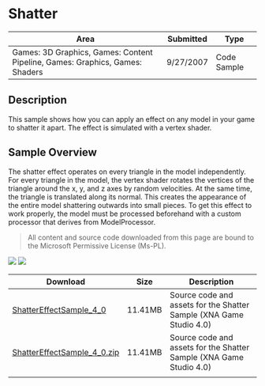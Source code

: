 # Shatter

|Area|Submitted|Type|
|-|-|-|
Games: 3D Graphics, Games: Content Pipeline, Games: Graphics, Games: Shaders|9/27/2007|Code Sample

## Description

This sample shows how you can apply an effect on any model in your game to shatter it apart. The effect is simulated with a vertex shader.

## Sample Overview

The shatter effect operates on every triangle in the model independently. For every triangle in the model, the vertex shader rotates the vertices of the triangle around the x, y, and z axes by random velocities. At the same time, the triangle is translated along its normal. This creates the appearance of the entire model shattering outwards into small pieces. To get this effect to work properly, the model must be processed beforehand with a custom processor that derives from ModelProcessor.

> All content and source code downloaded from this page are bound to the Microsoft Permissive License (Ms-PL).

![](https://github.com/simondarksidej/XNAGameStudio/blob/archive/Images/XNA_ShatterEffect_01_small.jpg?raw=true)
![](https://github.com/simondarksidej/XNAGameStudio/blob/archive/Images/XNA_ShatterEffect_02_small.jpg?raw=true)

Download | Size | Description
---|---|---|
[ShatterEffectSample_4_0](https://github.com/simondarksidej/XNAGameStudio/tree/archive/Samples/ShatterEffectSample_4_0) | 11.41MB | Source code and assets for the Shatter Sample (XNA Game Studio 4.0)
[ShatterEffectSample_4_0.zip](https://github.com/simondarksidej/XNAGameStudioZips/raw/zips/ShatterEffectSample_4_0.zip) | 11.41MB | Source code and assets for the Shatter Sample (XNA Game Studio 4.0)
||||
